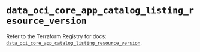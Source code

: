 # `data_oci_core_app_catalog_listing_resource_version`

Refer to the Terraform Registry for docs: [`data_oci_core_app_catalog_listing_resource_version`](https://registry.terraform.io/providers/oracle/oci/6.37.0/docs/data-sources/core_app_catalog_listing_resource_version).
